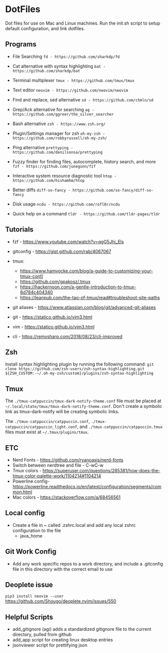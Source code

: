 # DotFiles
Dot files for use on Mac and Linux machines. Run the init.sh script to setup default configuration, and link dotfiles.


## Programs

* File Searching
`fd - https://github.com/sharkdp/fd`

* Cat alternative with syntax highlighting
`bat - https://github.com/sharkdp/bat`

* Terminal multiplexer
`tmux - https://github.com/tmux/tmux`

* Text editor
`neovim - https://github.com/neovim/neovim`

* Find and replace, sed alternative
`sd - https://github.com/chmln/sd`

* Grep/Ack alternative for searching
`ag - https://github.com/ggreer/the_silver_searcher`

* Bash alternative
`zsh - https://www.zsh.org/`

* Plugin/Settings manager for zsh
`oh-my-zsh - https://github.com/robbyrussell/oh-my-zsh/`

* Ping alternative
`prettyping - https://github.com/denilsonsa/prettyping`

* Fuzzy finder for finding files, autocomplete, history search, and more
`fzf - https://github.com/junegunn/fzf`

* Interactive system resource diagnostic tool
`htop - https://github.com/hishamhm/htop`

* Better diffs
`diff-so-fancy - https://github.com/so-fancy/diff-so-fancy`

* Disk usage
`ncdu - https://github.com/rofl0r/ncdu`

* Quick help on a command
`tldr - https://github.com/tldr-pages/tldr`

## Tutorials
* fzf - https://www.youtube.com/watch?v=qgG5Jhi_Els
* gitconfig - https://gist.github.com/rab/4067067
* tmux:
    - https://www.hamvocke.com/blog/a-guide-to-customizing-your-tmux-conf/
    - https://github.com/gpakosz/.tmux
    - https://hackernoon.com/a-gentle-introduction-to-tmux-8d784c404340
    - https://leanpub.com/the-tao-of-tmux/read#troubleshoot-site-paths

* git aliases - https://www.atlassian.com/blog/git/advanced-git-aliases
* git - https://statico.github.io/vim3.html
* vim - https://statico.github.io/vim3.html
* cli - https://remysharp.com/2018/08/23/cli-improved


## Zsh
Install syntax highlighting plugin by running the following command:
`git clone https://github.com/zsh-users/zsh-syntax-highlighting.git ${ZSH_CUSTOM:-~/.oh-my-zsh/custom}/plugins/zsh-syntax-highlighting`

## Tmux
The `./tmux-catppuccin/tmux-dark-notify-theme.conf` file must be placed at `~/.local/state/tmux/tmux-dark-notify-theme.conf`. Don't create a symbolic link
as tmux-dark-notify will be creating symbolic links.

The `./tmux-catppuccin/catppuccin.conf`, `./tmux-catppuccin/catppuccin_light.conf`, and `./tmux-catppuccin/catppuccin.tmux` 
files must exist at `~/.tmux/plugins/tmux`.

## ETC
* Nerd Fonts - https://github.com/ryanoasis/nerd-fonts
* Switch between nerdtree and file - C-wC-w
* Tmux colors - https://superuser.com/questions/285381/how-does-the-tmux-color-palette-work/1104214#1104214
* Powerline config- https://powerline.readthedocs.io/en/latest/configuration/segments/common.html
* Mac colors - https://stackoverflow.com/a/68456561


## Local config
* Create a file in ~ called .zshrc.local and add any local zshrc configuration to the file
    - java_home

## Git Work Config
* Add any work specific repos to a work directory, and include a .gitconfig file in this directory with the correct email to use

## Deoplete issue
`pip3 install neovim --user`
https://github.com/Shougo/deoplete.nvim/issues/550

## Helpful Scripts
* add_gitignore (agi) adds a standardized gitignore file to the current directory, pulled from github
* add_app script for creating linux desktop entries
* jsonviewer script for prettifying json
